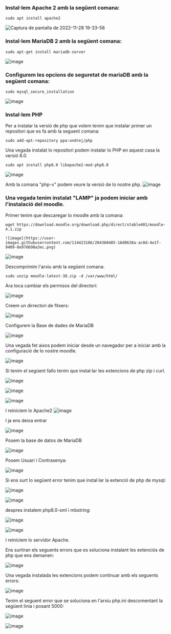 ### Instal·lem Apache 2 amb la següent comana:

```
sudo apt install apache2
```

![Captura de pantalla de 2022-11-28 19-33-58](https://user-images.githubusercontent.com/114423166/204357146-8c0cb098-bfc5-4184-8045-a37ea23eade8.png)

### Instal·lem MariaDB 2 amb la següent comana:

```
sudo apt-get install mariadb-server
```
![image](https://user-images.githubusercontent.com/114423166/204357842-7890d66b-88de-46ca-a0c4-76e525e15e0c.png)

### Configurem les opcions de seguretat de mariaDB amb la següent comana:
```
sudo mysql_secure_installation
```
![image](https://user-images.githubusercontent.com/114423166/204358305-54fa072b-b764-4c7d-9fc2-3587fb59f27d.png)

### Instal·lem PHP

Per a instalar la versió de php que volem tenim que instalar primer un repositori que es fa amb la seguent comana:
```
sudo add-apt-repository ppa:ondrej/php
```

Una vegada instalat lo repositori podem instalar lo PHP en aquest casa la versió 8.0.
```
sudo apt install php8.0 libapache2-mod-php8.0
```
![image](https://user-images.githubusercontent.com/114423166/204359711-27b5721b-9159-4328-b572-d28980ba49e7.png)

Amb la comana "php-v" podem veure la versió de lo nostre php.
![image](https://user-images.githubusercontent.com/114423166/204359856-4be84e30-f035-435b-8be4-3cad9d9a62f3.png)

### Una vegada tenim instalat "LAMP" ja podem iniciar amb l'instalació del moodle.

Primer tenim que descaregar lo moodle amb la comana:
```
wget https://download.moodle.org/download.php/direct/stable401/moodle-4.1.zip

![image](https://user-images.githubusercontent.com/114423166/204360485-16d0638a-ac0d-4e1f-9409-8e976698a3ec.png)
```
![image](https://user-images.githubusercontent.com/114423166/204361033-d0dc3073-4c04-4d27-a750-a8f52dd46742.png)


Descomprimim l'arxiu amb la següent comana:
```
sudo unzip moodle-latest-38.zip -d /var/www/html/
```
Ara toca cambiar els permisos del directori:

![image](https://user-images.githubusercontent.com/114423166/204361991-1d9972a0-2d4e-4642-891e-be23bdfbe4b1.png)

Creem un dirrectori de fitxers:

![image](https://user-images.githubusercontent.com/114423166/204362116-a4b8d05d-2b03-4759-884d-d3bf4b46757b.png)


Configurem la Base de dades de MariaDB

![image](https://user-images.githubusercontent.com/114423166/204362740-2da588f9-bab0-4886-9e75-90f865eeef88.png)

Una vegada fet aixos podem iniciar desde un navegador per a iniciar amb la configuració de lo nostre moodle.

![image](https://user-images.githubusercontent.com/114423166/204363067-3fd76f8c-6960-450b-a589-af860a224779.png)

Si tenim el segúent fallo tenim que instal·lar les extencions de php zip i curl.

![image](https://user-images.githubusercontent.com/114423166/205680737-2c815ce9-a1bf-4f0c-bf66-4b7c386dcb59.png)

![image](https://user-images.githubusercontent.com/114423166/205680778-3f4d3f29-91e5-46c1-af84-fb92dda805a3.png)

![image](https://user-images.githubusercontent.com/114423166/205680815-efa3ab36-122b-4f7f-b963-e1b9765e7e01.png)

I reiniciem lo Apache2
![image](https://user-images.githubusercontent.com/114423166/205681107-896c49e1-858d-40fa-80b4-8d6f6073815f.png)

I ja ens deixa entrar 

![image](https://user-images.githubusercontent.com/114423166/205681316-0ce75984-84bc-4373-aa22-a87c71ef64dd.png)

Posem la base de datos de MariaDB

![image](https://user-images.githubusercontent.com/114423166/205681444-ab2c3aa7-d08d-459a-ad35-2248885c714a.png)

Posem Usuari i Contrasenya:

![image](https://user-images.githubusercontent.com/114423166/205681579-c4fb54a7-4874-411a-8c7e-728d47fba16f.png)


Si ens surt lo següent error tenim que instal·lar  la extenció de php de mysql:

![image](https://user-images.githubusercontent.com/114423166/205681955-b0449eb0-0a27-4a1b-9410-9ec6052c7a21.png)

![image](https://user-images.githubusercontent.com/114423166/205682021-e34dc427-cc23-4df3-8cc0-cb07d1f3bd72.png)


despres instalem php8.0-xml i mbstring:

![image](https://user-images.githubusercontent.com/114423166/205682202-1ac944b5-1bfb-41c7-9198-6199b4ff0885.png)

![image](https://user-images.githubusercontent.com/114423166/205682323-8dd3b5c6-0238-4832-8751-571346773c22.png)

I reiniciem lo servidor Apache.

Ens surtiran els seguents errors que es soluciona instalant les extenciós de php que ens demanen:

![image](https://user-images.githubusercontent.com/114423166/205682585-356ee472-3a11-4978-8cbd-9428de7764ba.png)

Una vegada instalada les extencions podem continuar amb els seguents errors:

![image](https://user-images.githubusercontent.com/114423166/205683042-04ff884c-5386-4bf3-8a56-61fcef4519ad.png)


Tenim el seguent error que se soluciona en l'arxiu php.ini descomentant la següent linia i posant 5000:

![image](https://user-images.githubusercontent.com/114423166/205684583-9a90bbc8-0a2f-4f70-81ad-d86a3a251ae3.png)

![image](https://user-images.githubusercontent.com/114423166/205684645-877c3deb-430f-4390-add6-9655f008bd7b.png)


